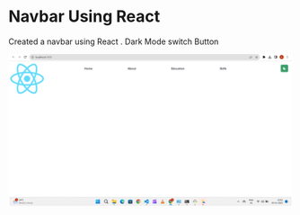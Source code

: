 # Navbar Using React

Created a navbar using React 
. Dark Mode switch Button 

![Alt text](.\src\react-navbar.png "Title")
